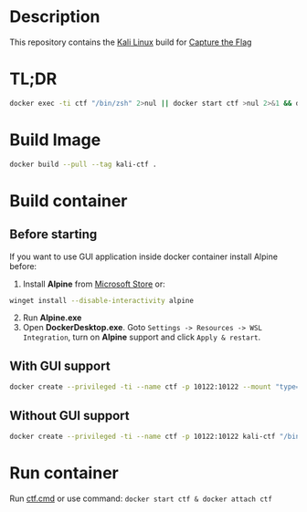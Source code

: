 # Description
This repository contains the [Kali Linux](https://en.wikipedia.org/wiki/Kali_Linux) build for [Capture the Flag](https://en.wikipedia.org/wiki/Capture_the_flag_(cybersecurity))


# TL;DR
```bash
docker exec -ti ctf "/bin/zsh" 2>nul || docker start ctf >nul 2>&1 && docker attach ctf 2>nul || docker run --privileged -ti --name ctf -p 10122:10122 ghcr.io/niapollab/kali-ctf:master "/bin/zsh"
```


# Build Image
```bash
docker build --pull --tag kali-ctf .
```


# Build container
## Before starting
If you want to use GUI application inside docker container install Alpine before:
1. Install **Alpine** from [Microsoft Store](https://apps.microsoft.com/store/detail/alpine-wsl/9P804CRF0395?hl=en-gb&gl=gb) or:
```bash
winget install --disable-interactivity alpine
```
2. Run **Alpine.exe**
3. Open **DockerDesktop.exe**. Goto `Settings -> Resources -> WSL Integration`, turn on **Alpine** support and click `Apply & restart`.


## With GUI support
```bash
docker create --privileged -ti --name ctf -p 10122:10122 --mount "type=bind,src=\\wsl.localhost\Alpine\mnt\wslg,dst=/tmp" kali-ctf "/bin/zsh"
```


## Without GUI support
```bash
docker create --privileged -ti --name ctf -p 10122:10122 kali-ctf "/bin/zsh"
```


# Run container
Run [ctf.cmd](ctf.cmd) or use command:
```docker start ctf & docker attach ctf```
